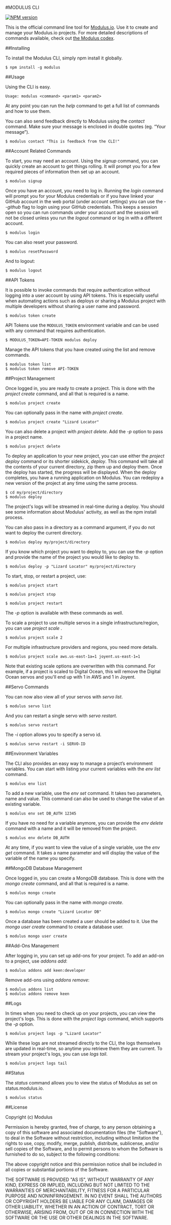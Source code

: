 #MODULUS CLI

[![NPM version](https://badge.fury.io/js/modulus.svg)](http://badge.fury.io/js/modulus)

This is the official command line tool for [Modulus.io](https://modulus.io/).
Use it to create and manage your Modulus.io projects. For more detailed
descriptions of commands available, check out [the Modulus
codex](https://modulus.io/codex/cli/reference).

##Installing

To install the Modulus CLI, simply npm install it globally.

    $ npm install -g modulus

##Usage

Using the CLI is easy.

    Usage: modulus <command> <param1> <param2>

At any point you can run the *help* command to get a full list of commands and
how to use them.

You can also send feedback directly to Modulus using the *contact* command. Make
sure your message is enclosed in double quotes (eg. “Your message”).

    $ modulus contact "This is feedback from the CLI!"

##Account Related Commands

To start, you may need an account. Using the *signup* command, you can quickly
create an account to get things rolling. It will prompt you for a few required
pieces of information then set up an account.

    $ modulus signup

Once you have an account, you need to log in. Running the *login* command will
prompt you for your Modulus credentials or if you have linked your GitHub
account in the web portal (under account settings) you can use the *--github*
flag to login using your GitHub credentials. This keeps a session open so you
can run commands under your account and the session will not be closed unless
you run the *logout* command or log in with a different account.

    $ modulus login

You can also reset your password.

    $ modulus resetPassword

And to logout:

    $ modulus logout

##API Tokens

It is possible to invoke commands that require authentication without logging
into a user account by using API tokens. This is especially useful when
automating actions such as deploys or sharing a Modulus project with multiple
developers without sharing a user name and password.

    $ modulus token create

API Tokens use the `MODULUS_TOKEN` environment variable and can be used with any
command that requires authentication.

    $ MODULUS_TOKEN=API-TOKEN modulus deploy

Manage the API tokens that you have created using the list and remove commands.

    $ modulus token list
    $ modulus token remove API-TOKEN

##Project Management

Once logged in, you are ready to create a project. This is done with the
*project create* command, and all that is required is a name.

    $ modulus project create

You can optionally pass in the name with *project create*.

    $ modulus project create "Lizard Locator"

You can also delete a project with *project delete*. Add the *-p* option to pass in a project name.

    $ modulus project delete

To deploy an application to your new project, you can use either the *project
deploy* command or its shorter sidekick, *deploy*. This command will take all
the contents of your current directory, zip them up and deploy them. Once the
deploy has started, the progress will be displayed. When the deploy completes,
you have a running application on Modulus. You can redeploy a new version of the
project at any time using the same process.

    $ cd my/project/directory
    $ modulus deploy

The project's logs will be streamed in real-time during a deploy. You should see
some information about Modulus' activity, as well as the npm install process.

You can also pass in a directory as a command argument, if you do not want to
deploy the current directory.

    $ modulus deploy my/project/directory

If you know which project you want to deploy to, you can use the *-p* option and
provide the name of the project you would like to deploy to.

    $ modulus deploy -p "Lizard Locator" my/project/directory

To start, stop, or restart a project, use:

    $ modulus project start

    $ modulus project stop

    $ modulus project restart

The *-p* option is available with these commands as well.

To scale a project to use multiple servos in a single infrastructure/region, you can use *project scale <number>*.

    $ modulus project scale 2

For multiple infrastructure providers and regions, you need more details.

    $ modulus project scale aws.us-east-1a=1 joyent.us-east-1=1

Note that existing scale options are overwritten with this command. For example, if a project is scaled to Digital Ocean, this will remove the Digital Ocean servos and you'll end up with 1 in AWS and 1 in Joyent.

##Servo Commands

You can now also view all of your servos with *servo list*.

    $ modulus servo list

And you can restart a single servo with *servo restart*.

    $ modulus servo restart

 The *-i* option allows you to specify a servo id.

    $ modulus servo restart -i SERVO-ID

##Environment Variables

The CLI also provides an easy way to manage a project’s environment variables.
You can start with listing your current variables with the *env list* command.

    $ modulus env list

To add a new variable, use the *env set* command. It takes two parameters, name
and value. This command can also be used to change the value of an existing
variable.

    $ modulus env set DB_AUTH 12345

If you have no need for a variable anymore, you can provide the *env delete*
command with a name and it will be removed from the project.

    $ modulus env delete DB_AUTH

At any time, if you want to view the value of a single variable, use the *env
get* command. It takes a name parameter and will display the value of the
variable of the name you specify.

##MongoDB Database Management

Once logged in, you can create a MongoDB database. This is done with the *mongo
create* command, and all that is required is a name.

    $ modulus mongo create

You can optionally pass in the name with *mongo create*.

    $ modulus mongo create "Lizard Locator DB"

Once a database has been created a user should be added to it. Use the *mongo
user create* command to create a database user.

    $ modulus mongo user create

##Add-Ons Management

After logging in, you can set up add-ons for your project. To add an add-on to a project, use *addons add*:

    $ modulus addons add keen:developer

Remove add-ons using *addons remove*:

    $ modulus addons list
    $ modulus addons remove keen

##Logs

In times when you need to check up on your projects, you can view the project's
logs. This is done with the *project logs* command, which supports the *-p*
option.

    $ modulus project logs -p "Lizard Locator"

While these logs are not streamed directly to the CLI, the logs themselves are
updated in real-time, so anytime you retrieve them they are current. To stream your project's logs, you can use *logs tail*.

    $ modulus project logs tail

##Status

The *status* command allows you to view the status of Modulus as set on status.modulus.io.

    $ modulus status

##License

Copyright (c) Modulus

Permission is hereby granted, free of charge, to any person
obtaining a copy of this software and associated documentation
files (the "Software"), to deal in the Software without
restriction, including without limitation the rights to use,
copy, modify, merge, publish, distribute, sublicense, and/or sell
copies of the Software, and to permit persons to whom the
Software is furnished to do so, subject to the following
conditions:

The above copyright notice and this permission notice shall be
included in all copies or substantial portions of the Software.

THE SOFTWARE IS PROVIDED "AS IS", WITHOUT WARRANTY OF ANY KIND,
EXPRESS OR IMPLIED, INCLUDING BUT NOT LIMITED TO THE WARRANTIES
OF MERCHANTABILITY, FITNESS FOR A PARTICULAR PURPOSE AND
NONINFRINGEMENT. IN NO EVENT SHALL THE AUTHORS OR COPYRIGHT
HOLDERS BE LIABLE FOR ANY CLAIM, DAMAGES OR OTHER LIABILITY,
WHETHER IN AN ACTION OF CONTRACT, TORT OR OTHERWISE, ARISING
FROM, OUT OF OR IN CONNECTION WITH THE SOFTWARE OR THE USE OR
OTHER DEALINGS IN THE SOFTWARE.
